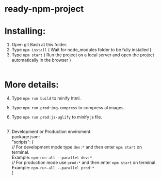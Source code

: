 # ready-npm-project

# Installing:
1) Open git Bash at this folder.
2) Type `npm install` ( Wait for node_modules folder to be fully installed ).
3) Type `npm start` ( Run the project on a local server and open the project automatically in the browser )<br /><br />

# More details:
4) Type `npm run build` to minify html.
5) Type `npm run prod:img-compress` to compress al images.
6) Type `npm run prod:js-uglify` to minify js file.
<br /><br />

7) Development or Production enviroment:<br />
package.json: <br />
"scripts": { <br />
// For development mode type `dev:*` and then enter `npm start` on terminal.<br />
Example:
`npm-run-all --parallel dev:*` <br />
// For production mode use `prod:*` and then enter `npm start` on terminal.<br />
Example:
`npm-run-all --parallel prod:*` <br />
} 
